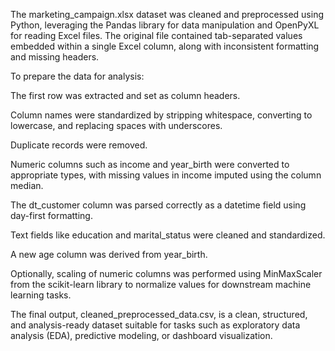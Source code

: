 The marketing_campaign.xlsx dataset was cleaned and preprocessed using Python, leveraging the Pandas library for data manipulation and OpenPyXL for reading Excel files. The original file contained tab-separated values embedded within a single Excel column, along with inconsistent formatting and missing headers.

To prepare the data for analysis:

The first row was extracted and set as column headers.

Column names were standardized by stripping whitespace, converting to lowercase, and replacing spaces with underscores.

Duplicate records were removed.

Numeric columns such as income and year_birth were converted to appropriate types, with missing values in income imputed using the column median.

The dt_customer column was parsed correctly as a datetime field using day-first formatting.

Text fields like education and marital_status were cleaned and standardized.

A new age column was derived from year_birth.

Optionally, scaling of numeric columns was performed using MinMaxScaler from the scikit-learn library to normalize values for downstream machine learning tasks.

The final output, cleaned_preprocessed_data.csv, is a clean, structured, and analysis-ready dataset suitable for tasks such as exploratory data analysis (EDA), predictive modeling, or dashboard visualization.
